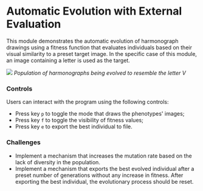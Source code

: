 # Automatic Evolution with External Evaluation

This module demonstrates the automatic evolution of harmonograph drawings using a fitness function that evaluates individuals based on their visual similarity to a preset target image. In the specific case of this module, an image containing a letter is used as the target.

![](../images/automatic-evolution.gif)
*Population of harmonographs being evolved to resemble the letter V*

### Controls

Users can interact with the program using the following controls:

- Press key `p` to toggle the mode that draws the phenotypes' images;
- Press key `f` to toggle the visibility of fitness values;
- Press key `e` to export the best individual to file.

<!--
### TODO

- Implement the body the `evolve()` method of the `Population` class.
-->

### Challenges

- Implement a mechanism that increases the mutation rate based on the lack of diversity in the population.
- Implement a mechanism that exports the best evolved individual after a preset number of generations without any increase in fitness. After exporting the best individual, the evolutionary process should be reset.